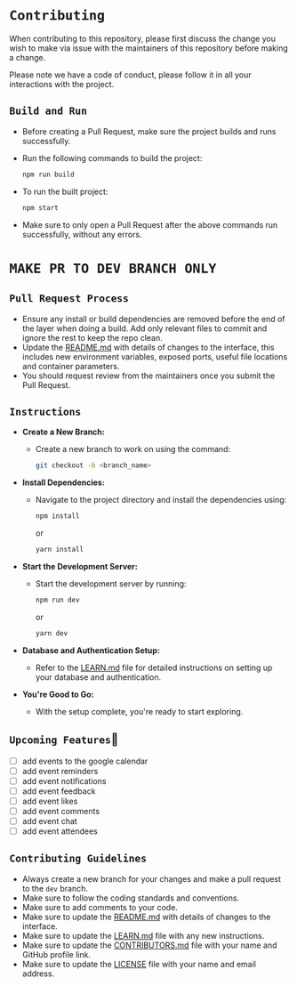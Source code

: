 # `Contributing`

When contributing to this repository, please first discuss the change you wish to make via issue with the maintainers of this repository before making a change.

Please note we have a code of conduct, please follow it in all your interactions with the project.

## `Build and Run`

- Before creating a Pull Request, make sure the project builds and runs successfully.
- Run the following commands to build the project:

  ```bash
  npm run build
  ```

- To run the built project:

  ```bash
  npm start
  ```

- Make sure to only open a Pull Request after the above commands run successfully, without any errors.

# `MAKE PR TO DEV BRANCH ONLY`

## `Pull Request Process`

- Ensure any install or build dependencies are removed before the end of the layer when doing a build. Add only relevant files to commit and ignore the rest to keep the repo clean.
- Update the [README.md](/README.md) with details of changes to the interface, this includes new environment
  variables, exposed ports, useful file locations and container parameters.
- You should request review from the maintainers once you submit the Pull Request.

## `Instructions`

- **Create a New Branch:**

  - Create a new branch to work on using the command:

    ```bash
    git checkout -b <branch_name>
    ```

- **Install Dependencies:**

  - Navigate to the project directory and install the dependencies using:

    ```bash
    npm install
    ```

    or

    ```bash
    yarn install
    ```

- **Start the Development Server:**

  - Start the development server by running:

    ```bash
    npm run dev
    ```

    or

    ```bash
    yarn dev
    ```

- **Database and Authentication Setup:**

  - Refer to the [LEARN.md](/LEARN.md) file for detailed instructions on setting up your database and authentication.

- **You're Good to Go:**

  - With the setup complete, you're ready to start exploring.

## `Upcoming Features`🎉

- [ ] add events to the google calendar
- [ ] add event reminders
- [ ] add event notifications
- [ ] add event feedback
- [ ] add event likes
- [ ] add event comments
- [ ] add event chat
- [ ] add event attendees

## `Contributing Guidelines`

- Always create a new branch for your changes and make a pull request to the `dev` branch.
- Make sure to follow the coding standards and conventions.
- Make sure to add comments to your code.
- Make sure to update the [README.md](/README.md) with details of changes to the interface.
- Make sure to update the [LEARN.md](/LEARN.md) file with any new instructions.
- Make sure to update the [CONTRIBUTORS.md](/CONTRIBUTORS.md) file with your name and GitHub profile link.
- Make sure to update the [LICENSE](/LICENSE) file with your name and email address.
